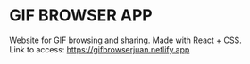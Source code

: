 # GIF BROWSER APP

Website for GIF browsing and sharing. Made with React + CSS.
</br>
Link to access: https://gifbrowserjuan.netlify.app
